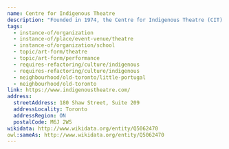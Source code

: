 ```yaml
---
name: Centre for Indigenous Theatre
description: "Founded in 1974, the Centre for Indigenous Theatre (CIT) is Canada's oldest professional Indigenous theatre training institution. CIT provides comprehensive theatre education grounded in Indigenous performance traditions, offering programs that nurture the next generation of Indigenous theatre artists. As both a theatre school and producing company, CIT is committed to preserving and celebrating Indigenous storytelling, ceremony, and theatrical practices while creating new works that reflect contemporary Indigenous experiences."
tags:
  - instance-of/organization
  - instance-of/place/event-venue/theatre
  - instance-of/organization/school
  - topic/art-form/theatre
  - topic/art-form/performance
  - requires-refactoring/culture/indigenous
  - requires-refactoring/culture/indigenous
  - neighbourhood/old-toronto/little-portugal
  - neighbourhood/old-toronto
link: https://www.indigenoustheatre.com/
address:
  streetAddress: 180 Shaw Street, Suite 209
  addressLocality: Toronto
  addressRegion: ON
  postalCode: M6J 2W5
wikidata: http://www.wikidata.org/entity/Q5062470
owl:sameAs: http://www.wikidata.org/entity/Q5062470
---
```

